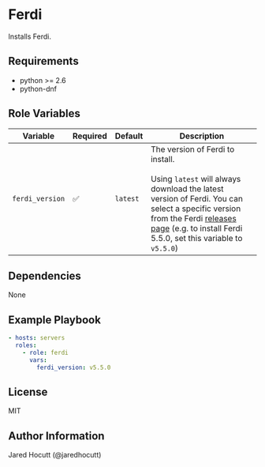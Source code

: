 Ferdi
=====

Installs Ferdi.

Requirements
------------

- python >= 2.6
- python-dnf

Role Variables
--------------

| Variable        | Required | Default  | Description                                                                                                                                                                                                                               |
| --------------- | -------- | -------- | ----------------------------------------------------------------------------------------------------------------------------------------------------------------------------------------------------------------------------------------- |
| `ferdi_version` | &#9989;  | `latest` | The version of Ferdi to install.<br><br>Using `latest` will always download the latest version of Ferdi. You can select a specific version from the Ferdi [releases page][1] (e.g. to install Ferdi 5.5.0, set this variable to `v5.5.0`) |

[1]: https://github.com/getferdi/ferdi/releases

Dependencies
------------

None

Example Playbook
----------------

```yaml
- hosts: servers
  roles:
    - role: ferdi
      vars:
        ferdi_version: v5.5.0
```

License
-------

MIT

Author Information
------------------

Jared Hocutt (@jaredhocutt)
